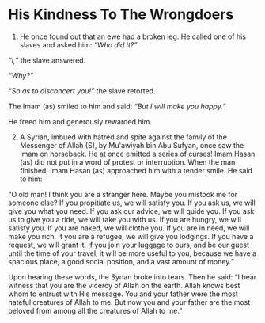 His Kindness To The Wrongdoers
==============================

1. He once found out that an ewe had a broken leg. He called one of his
slaves and asked him: *“Who did it?”*

*“I,”* the slave answered.

*“Why?”*

*“So as to disconcert you!”* the slave retorted.

The Imam (as) smiled to him and said: *“But I will make you happy.”*

He freed him and generously rewarded him.

2. A Syrian, imbued with hatred and spite against the family of the
Messenger of Allah (S), by Mu'awiyah bin Abu Sufyan, once saw the Imam
on horseback. He at once emitted a series of curses! Imam Hasan (as) did
not put in a word of protest or interruption. When the man finished,
Imam Hasan (as) approached him with a tender smile. He said to him:

“O old man! I think you are a stranger here. Maybe you mistook me for
someone else? If you propitiate us, we will satisfy you. If you ask us,
we will give you what you need. If you ask our advice, we will guide
you. If you ask us to give you a ride, we will take you with us. If you
are hungry, we will satisfy you. If you are naked, we will clothe you.
If you are in need, we will make you rich. It you are a refugee, we will
give you lodgings. If you have a request, we will grant it. If you join
your luggage to ours, and be our guest until the time of your travel, it
will be more useful to you, because we have a spacious place, a good
social position, and a vast amount of money.”

Upon hearing these words, the Syrian broke into tears. Then he said: “I
bear witness that you are the viceroy of Allah on the earth. Allah knows
best whom to entrust with His message. You and your father were the most
hateful creatures of Allah to me. But now you and your father are the
most beloved from among all the creatures of Allah to me.”


